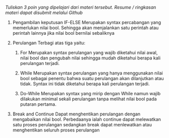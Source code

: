 *Tuliskan 3 poin yang dipelajari dari materi tersebut. Resume / ringkasan materi dapat disubmit melalui Github*

1. Pengambilan keputusan
IF-ELSE
Merupakan syntax percabangan yang memerlukan nilai bool. Sehingga akan menjalankan satu perintah atau perintah lainnya jika nilai bool bernilai sebaliknya

2. Perulangan
Terbagi atas tiga yaitu:
    1. For
    Merupakan syntax perulangan yang wajib diketahui nilai awal, nilai bool dan pengubah nilai sehingga mudah diketahui berapa kali perulangan terjadi.

    2. While
    Merupakan syntax perulangan yang hanya menggunakan nilai bool sebagai penentu bahwa suatu perulangan akan dilanjutkan atau tidak. Syntax ini tidak diketahui berapa kali perulangan terjadi.

    3. Do-While
    Merupakan syntax yang mirip dengan While namun wajib dilakukan minimal sekali perulangan tanpa melihat nilai bool pada putaran pertama.

3. Break and Continue
Dapat menghentikan perulangan dengan mengabaikan nilai bool.
Perbedaanya ialah continue dapat melewatkan satu proses perulangan sedangkan break dapat menlewatkan atau menghentikan seluruh proses perulangan